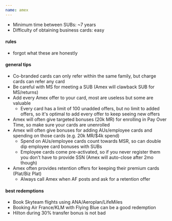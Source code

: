 ```yaml
---
name: amex
---
```

* Minimum time between SUBs: ~7 years
* Difficulty of obtaining business cards: easy

#### rules
* forgot what these are honestly

#### general tips
* Co-branded cards can only refer within the same family, but charge cards can refer any card
* Be careful with MS for meeting a SUB (Amex will clawback SUB for MS/returns)
* Add every Amex offer to your card, most are useless but some are valuable
    * Every card has a limit of 100 unadded offers, but no limit to added offers, so it's optimal to add every offer to keep seeing new offers
* Amex will often give targeted bonuses (20k MR) for enrolling in Pay Over Time, so make sure your cards are unenrolled
* Amex will often give bonuses for adding AUs/employee cards and spending on those cards (e.g. 20k MR/$4k spend)
    * Spend on AUs/employee cards count towards MSR, so can double dip employee card bonuses with SUBs
    * Employee cards come pre-activated, so if you never register them you don't have to provide SSN (Amex will auto-close after 2mo though)
* Amex often provides retention offers for keeping their premium cards (Plat/Biz Plat)
    * Always call Amex when AF posts and ask for a retention offer

#### best redemptions
* Book Skyteam flights using ANA/Aeroplan/LifeMiles
* Booking Air France/KLM with Flying Blue can be a good redemption
* Hilton during 30% transfer bonus is not bad